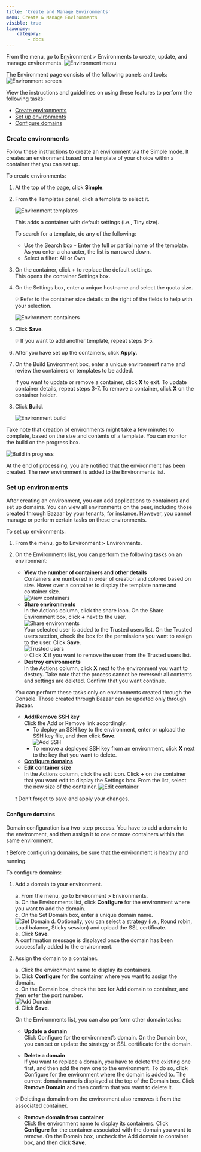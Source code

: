 ```yaml
---
title: 'Create and Manage Environments'
menu: Create & Manage Environments
visible: true
taxonomy:
    category:
        - docs
---
```


From the menu, go to Environment > Environments to create, update, and manage environments.
![Environment menu](console-env_env.png)

The Environment page consists of the following panels and tools:
![Environment screen](console-env_screenwlabels.png)

View the instructions and guidelines on using these features to perform the following tasks:
* [Create environments](#create-environments)
* [Set up environments](#setup-environments)
* [Configure domains](#configure-domains)

### <a id="create-environments"> </a> Create environments
Follow these instructions to create an environment via the Simple mode. It creates an environment based on a template of your choice within a container that you can set up.
 
To create environments:

1. At the top of the page, click **Simple**.

2. From the Templates panel, click a template to select it.   

   ![Environment templates](console-env-template.png)

   This adds a container with default settings (i.e., Tiny size). 

   To search for a template, do any of the following:
   * Use the Search box - Enter the full or partial name of the template. As you enter a character, the list is narrowed down.
   * Select a filter: All or Own
	
3. On the container, click **+** to replace the default settings.   
   This opens the container Settings box.

4. On the Settings box, enter a unique hostname and select the quota size.
       
   💡 Refer to the container size details to the right of the fields to help with your selection.

   ![Environment containers](console-env-container.png)

5. Click **Save**.
  
   💡 If you want to add another template, repeat steps 3-5.  

6. After you have set up the containers, click **Apply**.

7. On the Build Environment box, enter a unique environment name and review the containers or templates to be added.
	
   If you want to update or remove a container, click **X** to exit. To update container details, repeat steps 3-7. To remove a container, click **X** on the container holder.

8. Click **Build**.
 
   ![Environment build](console-env-build.png)

Take note that creation of environments might take a few minutes to complete, based on the size and contents of a template. You can monitor the build on the progress box. 

![Build in progress](console-env-inprogress.png)

At the end of processing, you are notified that the environment has been created. The new environment is added to the Environments list. 

### <a id="setup-environments"> </a> Set up environments
After creating an environment, you can add applications to containers and set up domains. You can view all environments on the peer, including those created through Bazaar by your tenants, for instance. However, you cannot manage or perform certain tasks on these environments. 

To set up environments:

1. From the menu, go to Environment > Environments. 

2. On the Environments list, you can perform the following tasks on an environment:   
   * **View the number of containers and other details**   
     Containers are numbered in order of creation and colored based on size. Hover over a container to display the template name and container size.   
     ![View containers](console-containerdetails.png)   
   * **Share environments**   
     In the Actions column, click the share icon. On the Share Environment box, click **+** next to the user.   
     ![Share environments](console-env_share.png)   
     Your selected user is added to the Trusted users list. On the Trusted users section, check the box for the permissions you want to assign to the user. Click **Save**.   
     ![Trusted users](console-env_permissions.png)   
     💡 Click **X** if you want to remove the user from the Trusted users list.     
   * **Destroy environments**    
     In the Actions column, click **X** next to the environment you want to destroy. Take note that the process cannot be reversed: all contents and settings are deleted. Confirm that you want continue.    

   You can perform these tasks only on environments created through the Console. Those created through Bazaar can be updated only through Bazaar.  
   * **Add/Remove SSH key**   
     Click the Add or Remove link accordingly.   
     * To deploy an SSH key to the environment, enter or upload the SSH key file, and then click **Save**.    
     ![Add SSH](console-env_addSSH1.png)   
     * To remove a deployed SSH key from an environment, click **X** next to the key that you want to delete.       
   * **[Configure domains](#configure-domains)**   
   * **Edit container size**   
     In the Actions column, click the edit icon. Click **+** on the container that you want edit to display the Settings box. From the list, select the new size of the container.
     ![Edit container](console-env_editcontainter.png)

   ❗️ Don’t forget to save and apply your changes. 

#### <a id="configure-domains"> </a> Configure domains
Domain configuration is a two-step process. You have to add a domain to the environment, and then assign it to one or more containers within the same environment. 

❗️ Before configuring domains, be sure that the environment is healthy and running. 

To configure domains:

1. Add a domain to your environment.    

   a. From the menu, go to Environment > Environments.   
   b. On the Environments list, click **Configure** for the environment where you want to add the domain.    
   c. On the Set Domain box, enter a unique domain name.   
      ![Set Domain](console-set-domain.png)
   d. Optionally, you can select a strategy (i.e., Round robin, Load balance, Sticky session) and upload the SSL certificate.   		
   e. Click **Save**.   
      A confirmation message is displayed once the domain has been successfully added to the environment.
2. Assign the domain to a container.

   a. Click the environment name to display its containers.   
   b. Click **Configure** for the container where you want to assign the domain.    
   c. On the Domain box, check the box for Add domain to container, and then enter the port number.    
      ![Add Domain](console-add-domain.png)    
   d. Click **Save**.   

   On the Environments list, you can also perform other domain tasks:   
   
   * **Update a domain**    
   Click Configure for the environment’s domain. On the Domain box, you can set or update the strategy or SSL certificate for the domain.   
   
   * **Delete a domain**    
   If you want to replace a domain, you have to delete the existing one first, and then add the new one to the environment. To do so, click Configure for the environment where the domain is added to. The current domain name is displayed at the top of the Domain box. Click **Remove Domain** and then confirm that you want to delete it.     
   
   💡 Deleting a domain from the environment also removes it from the associated container.  
   
   * **Remove domain from container**    
   Click the environment name to display its containers. Click **Configure** for the container associated with the domain you want to remove. On the Domain box, uncheck the Add domain to container box, and then click **Save**. 

